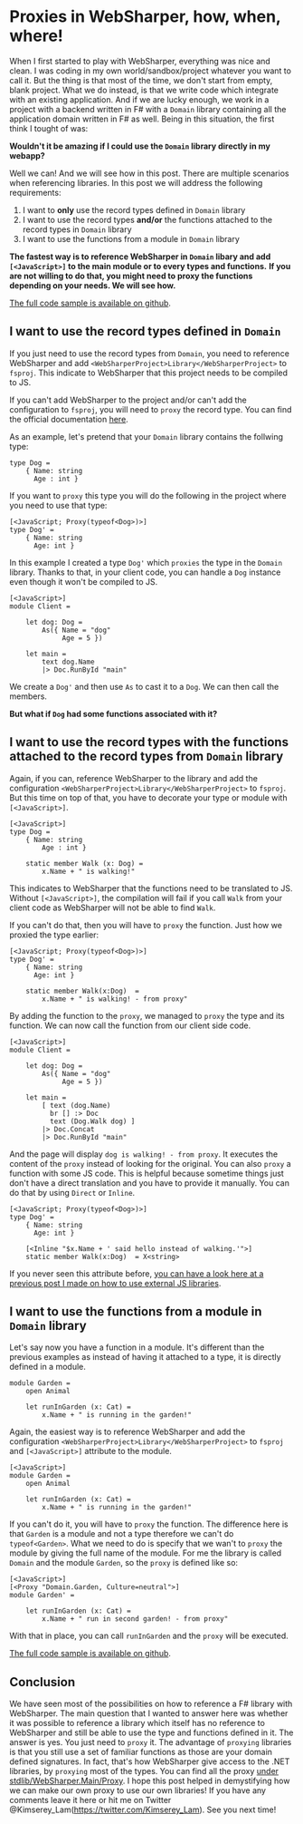 # Proxies in WebSharper, how, when, where!

When I first started to play with WebSharper, everything was nice and clean.
I was coding in my own world/sandbox/project whatever you want to call it.
But the thing is that most of the time, we don't start from empty, blank project.
What we do instead, is that we write code which integrate with an existing application.
And if we are lucky enough, we work in a project with a backend written in F# with a `Domain` library containing all the application domain written in F# as well.
Being in this situation, the first think I tought of was:

__Wouldn't it be amazing if I could use the `Domain` library directly in my webapp?__

Well we can! And we will see how in this post.
There are multiple scenarios when referencing libraries.
In this post we will address the following requirements:
 1. I want to __only__ use the record types defined in `Domain` library
 2. I want to use the record types __and/or__ the functions attached to the record types in `Domain` library
 3. I want to use the functions from a module in `Domain` library

__The fastest way is to reference WebSharper in `Domain` libary and add `[<JavaScript>]` to the main module or to every types and functions.__
__If you are not willing to do that, you might need to proxy the functions depending on your needs. We will see how.__

[The full code sample is available on github](https://github.com/Kimserey/WsProxyExample).

## I want to use the record types defined in `Domain`

If you just need to use the record types from `Domain`, you need to reference WebSharper and add `<WebSharperProject>Library</WebSharperProject>` to `fsproj`.
This indicate to WebSharper that this project needs to be compiled to JS.

If you can't add WebSharper to the project and/or can't add the configuration to `fsproj`, you will need to `proxy` the record type.
You can find the official documentation [here](https://github.com/intellifactory/websharper/blob/master/docs/Proxies.md).

As an example, let's pretend that your `Domain` library contains the follwing type:
```
type Dog =
    { Name: string
      Age : int }
```

If you want to `proxy` this type you will do the following in the project where you need to use that type:
```
[<JavaScript; Proxy(typeof<Dog>)>]
type Dog' =
    { Name: string
      Age: int }
```

In this example I created a type `Dog'` which `proxies` the type in the `Domain` library.
Thanks to that, in your client code, you can handle a `Dog` instance even though it won't be compiled to JS.

```
[<JavaScript>]
module Client =  

    let dog: Dog =
        As({ Name = "dog"
             Age = 5 })
    
    let main =
        text dog.Name
        |> Doc.RunById "main"
```
We create a `Dog'` and then use `As` to cast it to a `Dog`. We can then call the members. 

__But what if `Dog` had some functions associated with it?__

## I want to use the record types with the functions attached to the record types from `Domain` library

Again, if you can, reference WebSharper to the library and add the configuration `<WebSharperProject>Library</WebSharperProject>` to `fsproj`.
But this time on top of that, you have to decorate your type or module with `[<JavaScript>]`.
```
[<JavaScript>]
type Dog =
    { Name: string
        Age : int }

    static member Walk (x: Dog) =
        x.Name + " is walking!"
```
This indicates to WebSharper that the functions need to be translated to JS. 
Without `[<JavaScript>]`, the compilation will fail if you call `Walk` from your client code as WebSharper will not be able to find `Walk`.

If you can't do that, then you will have to `proxy` the function. Just how we proxied the type earlier:
```
[<JavaScript; Proxy(typeof<Dog>)>]
type Dog' =
    { Name: string
      Age: int }

    static member Walk(x:Dog)  =
        x.Name + " is walking! - from proxy"
```
By adding the function to the `proxy`, we managed to `proxy` the type and its function.
We can now call the function from our client side code.

```
[<JavaScript>]
module Client =  

    let dog: Dog =
        As({ Name = "dog"
             Age = 5 })
             
    let main =
        [ text (dog.Name)
          br [] :> Doc
          text (Dog.Walk dog) ]
        |> Doc.Concat
        |> Doc.RunById "main"
```

And the page will display `dog is walking! - from proxy`. It executes the content of the `proxy` instead of looking for the original.
You can also `proxy` a function with some JS code.
This is helpful because sometime things just don't have a direct translation and you have to provide it manually.
You can do that by using `Direct` or `Inline`.
```
[<JavaScript; Proxy(typeof<Dog>)>]
type Dog' =
    { Name: string
      Age: int }

    [<Inline "$x.Name + ' said hello instead of walking.'">]
    static member Walk(x:Dog)  = X<string>
```

If you never seen this attribute before, [you can have a look here at a previous post I made on how to use external JS libraries](http://kimsereyblog.blogspot.co.uk/2016/01/external-js-library-with-websharper-in-f.html).

## I want to use the functions from a module in `Domain` library

Let's say now you have a function in a module. It's different than the previous examples as instead of having it attached to a type, it is directly defined in a module.
```
module Garden =
    open Animal

    let runInGarden (x: Cat) =
        x.Name + " is running in the garden!"
```
Again, the easiest way is to reference WebSharper and add the configuration `<WebSharperProject>Library</WebSharperProject>` to `fsproj` and `[<JavaScript>]` attribute to the module.

```
[<JavaScript>]
module Garden =
    open Animal

    let runInGarden (x: Cat) =
        x.Name + " is running in the garden!"
```

If you can't do it, you will have to `proxy` the function. The difference here is that `Garden` is a module and not a type therefore we can't do `typeof<Garden>`.
What we need to do is specify that we wan't to `proxy` the module by giving the full name of the module. 
For me the library is called `Domain` and the module `Garden`, so the `proxy` is defined like so:

```
[<JavaScript>]        
[<Proxy "Domain.Garden, Culture=neutral">]
module Garden' =

    let runInGarden (x: Cat) =
        x.Name + " run in second garden! - from proxy"
```

With that in place, you can call `runInGarden` and the `proxy` will be executed.

[The full code sample is available on github](https://github.com/Kimserey/WsProxyExample).

## Conclusion

We have seen most of the possibilities on how to reference a F# library with WebSharper.
The main question that I wanted to answer here was whether it was possible to reference a library which itself has no reference to WebSharper and still be able
to use the type and functions defined in it. The answer is yes. You just need to `proxy` it. 
The advantage of `proxying` libraries is that you still use a set of familiar functions as those are your domain defined signatures.
In fact, that's how WebSharper give access to the .NET libraries, by `proxying` most of the types. You can find all the proxy [under stdlib/WebSharper.Main/Proxy](https://github.com/intellifactory/websharper/tree/5c884e97fd3dba1102c10a85b171f672d0b3f637/src/stdlib/WebSharper.Main/Proxy).
I hope this post helped in demystifying how we can make our own proxy to use our own libraries! If you have any comments leave it here or hit me on Twitter @Kimserey_Lam(https://twitter.com/Kimserey_Lam). See you next time!

